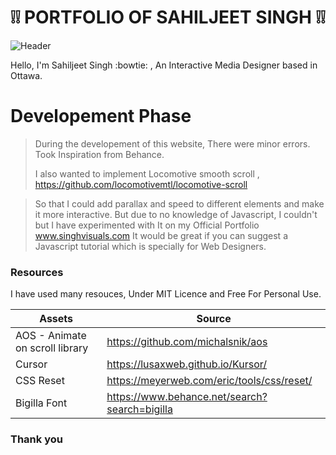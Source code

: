 # :grey_exclamation::grey_exclamation:   PORTFOLIO OF SAHILJEET SINGH   :grey_exclamation::grey_exclamation:

![Header](https://singhvisuals.com/mail/letterhead-2400px.png)



Hello, I'm Sahiljeet Singh :bowtie: , An Interactive Media Designer based in Ottawa. 


# Developement Phase

> During the developement of this website, There were minor errors.
> Took Inspiration from Behance.
> 
> I also wanted to implement Locomotive smooth scroll ,
https://github.com/locomotivemtl/locomotive-scroll

> So that I could add parallax and speed to different elements and make it more interactive.
> But due to no knowledge of Javascript, I couldn't but I have experimented with
> It on my Official Portfolio www.singhvisuals.com
> It would be great if you can suggest a Javascript tutorial which is specially for Web Designers.


### Resources

I have used many resouces, Under MIT Licence and Free For Personal Use.


| Assets | Source |
| ------ | ------ |
| AOS - Animate on scroll library | https://github.com/michalsnik/aos |
| Cursor | https://lusaxweb.github.io/Kursor/ |
| CSS Reset | https://meyerweb.com/eric/tools/css/reset/ |
| Bigilla Font | https://www.behance.net/search?search=bigilla |



### Thank you


